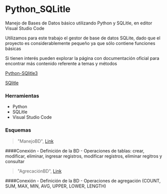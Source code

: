 # Python_SQLitle
Manejo de Bases de Datos básico utilizando Python y SQLitle, en editor Visual Studio Code

Utilizamos para este trabajo el gestor de base de datos SQLite, dado que el proyecto es considerablemente pequeño ya que sólo contiene funciones básicas

Si tienen interés pueden explorar la página con documentación oficial para encontrar más contenido referente a temas y métodos

[Python-SQlitle3](https://docs.python.org/es/3/library/sqlite3.html)

[SQlitle](https://www.sqlite.org/whentouse.html)

### Herramientas
- Python
- SQLitle
- Visual Studio Code

### Esquemas
> "ManejoBD", [Link](https://github.com/noemack/Python_SQLitle/blob/main/ManejoBD.py)

####Conexión - Definición de la BD - Operaciones de tablas: crear, modificar, eliminar, ingresar registros, modificar registros, eliminar regitros y consultar


> "AgrecaciónBD", [Link](https://github.com/noemack/Python_SQLitle/blob/main/AgregacionBD.py)

####Conexión - Definición de la BD - Operaciones de agregación (COUNT, SUM, MAX, MIN, AVG, UPPER, LOWER, LENGTH)
